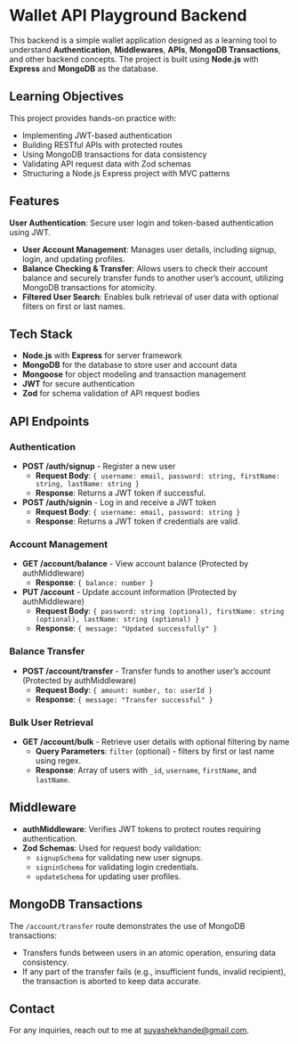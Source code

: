 # Wallet API Playground Backend

 This backend is a simple wallet application designed as a learning tool to understand **Authentication**, **Middlewares**, **APIs**, **MongoDB Transactions**, and other backend concepts. The project is built using **Node.js** with **Express** and **MongoDB** as the database. 
## Learning Objectives

This project provides hands-on practice with:

-   Implementing JWT-based authentication
-   Building RESTful APIs with protected routes
-   Using MongoDB transactions for data consistency
-   Validating API request data with Zod schemas
-   Structuring a Node.js Express project with MVC patterns
## Features 
**User Authentication**: Secure user login and token-based authentication using JWT. 
- **User Account Management**: Manages user details, including signup, login, and updating profiles. 
- **Balance Checking & Transfer**: Allows users to check their account balance and securely transfer funds to another user’s account, utilizing MongoDB transactions for atomicity. 
- **Filtered User Search**: Enables bulk retrieval of user data with optional filters on first or last names. 
## Tech Stack 
- **Node.js** with **Express** for server framework 
- **MongoDB** for the database to store user and account data 
-  **Mongoose** for object modeling and transaction management 
-  **JWT** for secure authentication 
- **Zod** for schema validation of API request bodies

## API Endpoints

### Authentication

-   **POST /auth/signup** - Register a new user
    -   **Request Body**: `{ username: email, password: string, firstName: string, lastName: string }`
    -   **Response**: Returns a JWT token if successful.
-   **POST /auth/signin** - Log in and receive a JWT token
    -   **Request Body**: `{ username: email, password: string }`
    -   **Response**: Returns a JWT token if credentials are valid.

### Account Management

-   **GET /account/balance** - View account balance (Protected by authMiddleware)
    -   **Response**: `{ balance: number }`
-   **PUT /account** - Update account information (Protected by authMiddleware)
    -   **Request Body**: `{ password: string (optional), firstName: string (optional), lastName: string (optional) }`
    -   **Response**: `{ message: "Updated successfully" }`

### Balance Transfer

-   **POST /account/transfer** - Transfer funds to another user’s account (Protected by authMiddleware)
    -   **Request Body**: `{ amount: number, to: userId }`
    -   **Response**: `{ message: "Transfer successful" }`

### Bulk User Retrieval

-   **GET /account/bulk** - Retrieve user details with optional filtering by name
    -   **Query Parameters**: `filter` (optional) - filters by first or last name using regex.
    -   **Response**: Array of users with `_id`, `username`, `firstName`, and `lastName`.

## Middleware

-   **authMiddleware**: Verifies JWT tokens to protect routes requiring authentication.
-   **Zod Schemas**: Used for request body validation:
    -   `signupSchema` for validating new user signups.
    -   `signinSchema` for validating login credentials.
    -   `updateSchema` for updating user profiles.

## MongoDB Transactions

The `/account/transfer` route demonstrates the use of MongoDB transactions:

-   Transfers funds between users in an atomic operation, ensuring data consistency.
-   If any part of the transfer fails (e.g., insufficient funds, invalid recipient), the transaction is aborted to keep data accurate.

## Contact

For any inquiries, reach out to me at  [suyashekhande@gmail.com](mailto:suyashekhande@gmail.com).